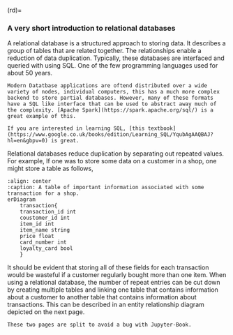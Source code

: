 (rd)=
### A very short introduction to relational databases
A relational database is a structured approach to storing data. It describes a group of tables that are related together. The relationships enable a reduction of data duplication. Typically, these databases are interfaced and queried with using SQL. One of the few programming languages used for about 50 years.
```{margin}
Modern Datatbase applications are oftend distributed over a wide variety of nodes, individual computers, this has a much more complex backend to store partial databases. However, many of these formats have a SQL like interface that can be used to abstract away much of the complexity. [Apache Spark](https://spark.apache.org/sql/) is a great example of this.
``` 
```{note}
If you are interested in learning SQL, [this textbook](https://www.google.co.uk/books/edition/Learning_SQL/YqubAgAAQBAJ?hl=en&gbpv=0) is great.
```
Relational databases reduce duplication by separating out repeated values. For example, If one was to store some data on a customer in a shop, one might store a table as follows,
```{mermaid}
:align: center
:caption: A table of important information associated with some transaction for a shop.
erDiagram
    transaction{
    transaction_id int
    coustomer_id int
    item_id int 
    item_name string
    price float
    card_number int
    loyalty_card bool
    }
```

It should be evident that storing all of these fields for each transaction would be wasteful if a customer regularly bought more than one item. When using a relational database, the number of repeat entries can be cut down by creating multiple tables and linking one table that contains information about a customer to another table that contains information about transactions. This can be described in an entity relationship diagram depicted on the next page.
```{note}
These two pages are split to avoid a bug with Jupyter-Book.
``` 